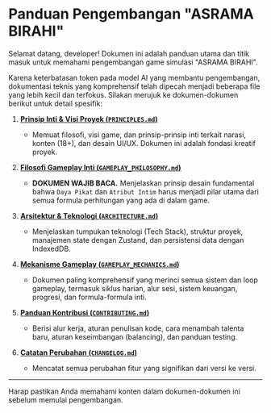 # Panduan Pengembangan "ASRAMA BIRAHI"

Selamat datang, developer! Dokumen ini adalah panduan utama dan titik masuk untuk memahami pengembangan game simulasi "ASRAMA BIRAHI".

Karena keterbatasan token pada model AI yang membantu pengembangan, dokumentasi teknis yang komprehensif telah dipecah menjadi beberapa file yang lebih kecil dan terfokus. Silakan merujuk ke dokumen-dokumen berikut untuk detail spesifik:

1.  **[Prinsip Inti & Visi Proyek (`PRINCIPLES.md`)](./PRINCIPLES.md)**
    -   Memuat filosofi, visi game, dan prinsip-prinsip inti terkait narasi, konten (18+), dan desain UI/UX. Dokumen ini adalah fondasi kreatif proyek.

2.  **[Filosofi Gameplay Inti (`GAMEPLAY_PHILOSOPHY.md`)](./GAMEPLAY_PHILOSOPHY.md)**
    -   **DOKUMEN WAJIB BACA.** Menjelaskan prinsip desain fundamental bahwa `Daya Pikat` dan `Atribut Intim` harus menjadi pilar utama dari semua formula perhitungan yang ada di dalam game.

3.  **[Arsitektur & Teknologi (`ARCHITECTURE.md`)](./ARCHITECTURE.md)**
    -   Menjelaskan tumpukan teknologi (Tech Stack), struktur proyek, manajemen state dengan Zustand, dan persistensi data dengan IndexedDB.

4.  **[Mekanisme Gameplay (`GAMEPLAY_MECHANICS.md`)](./GAMEPLAY_MECHANICS.md)**
    -   Dokumen paling komprehensif yang merinci semua sistem dan loop gameplay, termasuk siklus harian, alur sesi, sistem keuangan, progresi, dan formula-formula inti.

5.  **[Panduan Kontribusi (`CONTRIBUTING.md`)](./CONTRIBUTING.md)**
    -   Berisi alur kerja, aturan penulisan kode, cara menambah talenta baru, aturan keseimbangan (balancing), dan panduan testing.

6.  **[Catatan Perubahan (`CHANGELOG.md`)](./CHANGELOG.md)**
    -   Mencatat semua perubahan fitur yang signifikan dari versi ke versi.

---
Harap pastikan Anda memahami konten dalam dokumen-dokumen ini sebelum memulai pengembangan.